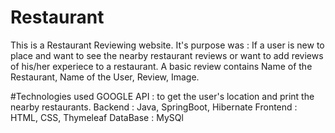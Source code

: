 # Restaurant
This is a Restaurant Reviewing website. 
It's purpose was : If a user is new to place and want to see the nearby restaurant reviews or want to add reviews of his/her
experiece to a restaurant. A basic review contains Name of the Restaurant, Name of the User, Review, Image.

#Technologies used
GOOGLE API : to get the user's location and print the nearby restaurants.
Backend : Java, SpringBoot, Hibernate
Frontend : HTML, CSS, Thymeleaf
DataBase : MySQl
